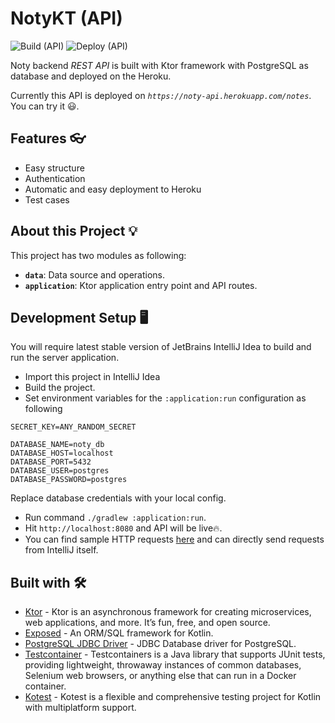 # NotyKT (API)

![Build (API)](https://github.com/PatilShreyas/NotyKT/workflows/Build%20(API)/badge.svg)
![Deploy (API)](https://github.com/PatilShreyas/NotyKT/workflows/Deploy%20(API)/badge.svg)

Noty backend _REST API_ is built with Ktor framework with PostgreSQL as database and deployed on the Heroku.

Currently this API is deployed on _`https://noty-api.herokuapp.com/notes`_. You can try it 😃.

## Features 👓

- Easy structure
- Authentication
- Automatic and easy deployment to Heroku
- Test cases

## About this Project 💡

This project has two modules as following:

- **`data`**: Data source and operations.
- **`application`**: Ktor application entry point and API routes.

## Development Setup 🖥

You will require latest stable version of JetBrains IntelliJ Idea to build and run the server application.

- Import this project in IntelliJ Idea
- Build the project.
- Set environment variables for the `:application:run` configuration as following

```
SECRET_KEY=ANY_RANDOM_SECRET

DATABASE_NAME=noty_db
DATABASE_HOST=localhost
DATABASE_PORT=5432
DATABASE_USER=postgres
DATABASE_PASSWORD=postgres
```

Replace database credentials with your local config.

- Run command `./gradlew :application:run`.
- Hit `http://localhost:8080` and API will be live🔥.
- You can find sample HTTP requests [here](http/) and can directly send requests from IntelliJ itself.

## Built with 🛠

- [Ktor](https://ktor.io/) - Ktor is an asynchronous framework for creating microservices, web applications, and more. It’s fun, free, and open source.
- [Exposed](https://github.com/JetBrains/Exposed) - An ORM/SQL framework for Kotlin.
- [PostgreSQL JDBC Driver](https://jdbc.postgresql.org/) - JDBC Database driver for PostgreSQL.
- [Testcontainer](https://www.testcontainers.org/) - Testcontainers is a Java library that supports JUnit tests, providing lightweight, throwaway instances of common databases, Selenium web browsers, or anything else that can run in a Docker container.
- [Kotest](https://kotest.io/) - Kotest is a flexible and comprehensive testing project for Kotlin with multiplatform support.
